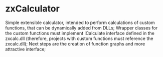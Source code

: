# zxCalculator
Simple extensible calculator, intended to perform calculations of custom functions, that can be dynamically added from DLLs; 
Wrapper classes for the custom functions must implement ICalculate interface defined in the zxcalc.dll (therefore, projects with custom functions must reference the zxcalc.dll);
Next steps are the creation of function graphs and more attractive interface;
